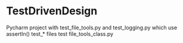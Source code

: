 # TestDrivenDesign

Pycharm project with test_file_tools.py and test_logging.py which use assertIn()
test_* files test file_tools_class.py
